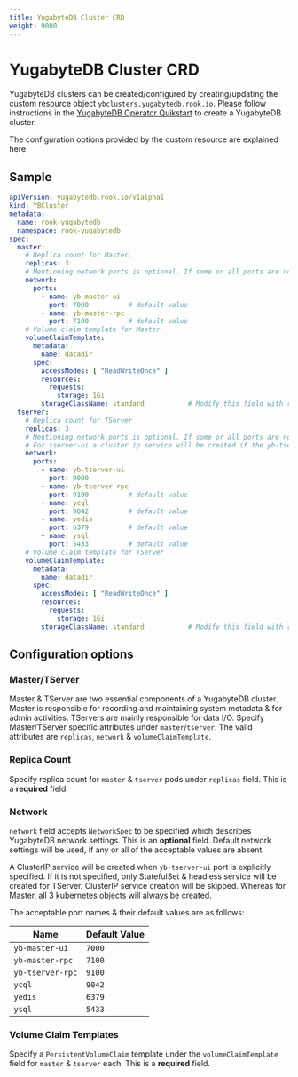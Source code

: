 ```yaml
---
title: YugabyteDB Cluster CRD
weight: 9000
---
```

# YugabyteDB Cluster CRD

YugabyteDB clusters can be created/configured by creating/updating the custom resource object `ybclusters.yugabytedb.rook.io`.
Please follow instructions in the [YugabyteDB Operator Quikstart](yugabytedb.md) to create a YugabyteDB cluster.

The configuration options provided by the custom resource are explained here.

## Sample

```yaml
apiVersion: yugabytedb.rook.io/v1alpha1
kind: YBCluster
metadata:
  name: rook-yugabytedb
  namespace: rook-yugabytedb
spec:
  master:
    # Replica count for Master.
    replicas: 3
    # Mentioning network ports is optional. If some or all ports are not specified, then they will be defaulted to below-mentioned values, except for tserver-ui.
    network:
      ports:
        - name: yb-master-ui
          port: 7000          # default value
        - name: yb-master-rpc
          port: 7100          # default value
    # Volume claim template for Master
    volumeClaimTemplate:
      metadata:
        name: datadir
      spec:
        accessModes: [ "ReadWriteOnce" ]
        resources:
          requests:
            storage: 1Gi
        storageClassName: standard           # Modify this field with required storage class name.
  tserver:
    # Replica count for TServer
    replicas: 3
    # Mentioning network ports is optional. If some or all ports are not specified, then they will be defaulted to below-mentioned values, except for tserver-ui.
    # For tserver-ui a cluster ip service will be created if the yb-tserver-ui port is explicitly mentioned. If it is not specified, only StatefulSet & headless service will be created for TServer. TServer ClusterIP service creation will be skipped. Whereas for Master, all 3 kubernetes objects will always be created.
    network:
      ports:
        - name: yb-tserver-ui
          port: 9000
        - name: yb-tserver-rpc
          port: 9100          # default value
        - name: ycql
          port: 9042          # default value
        - name: yedis
          port: 6379          # default value
        - name: ysql
          port: 5433          # default value
    # Volume claim template for TServer
    volumeClaimTemplate:
      metadata:
        name: datadir
      spec:
        accessModes: [ "ReadWriteOnce" ]
        resources:
          requests:
            storage: 1Gi
        storageClassName: standard           # Modify this field with required storage class name.
```

## Configuration options

### Master/TServer

Master & TServer are two essential components of a YugabyteDB cluster. Master is responsible for recording and maintaining system metadata & for admin activities. TServers are mainly responsible for data I/O.
Specify Master/TServer specific attributes under `master`/`tserver`. The valid attributes are `replicas`, `network` & `volumeClaimTemplate`.

### Replica Count

Specify replica count for `master` & `tserver` pods under `replicas` field. This is a **required** field.

### Network

`network` field accepts `NetworkSpec` to be specified which describes YugabyteDB network settings. This is an **optional** field. Default network settings will be used, if any or all of the acceptable values are absent.

A ClusterIP service will be created when `yb-tserver-ui` port is explicitly specified. If it is not specified, only StatefulSet & headless service will be created for TServer. ClusterIP service creation will be skipped. Whereas for Master, all 3 kubernetes objects will always be created.

The acceptable port names & their default values are as follows:

| Name             | Default Value |
| ---------------- | ------------- |
| `yb-master-ui`   | `7000`        |
| `yb-master-rpc`  | `7100`        |
| `yb-tserver-rpc` | `9100`        |
| `ycql`           | `9042`        |
| `yedis`          | `6379`        |
| `ysql`           | `5433`        |

### Volume Claim Templates

Specify a `PersistentVolumeClaim` template under the `volumeClaimTemplate` field for `master` & `tserver` each. This is a **required** field.
